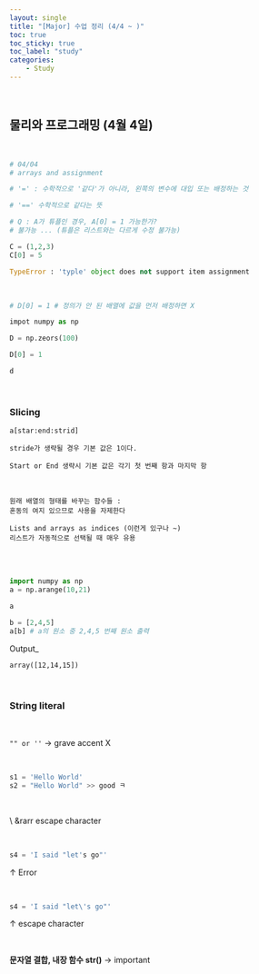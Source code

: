 ```yaml
---
layout: single
title: "[Major] 수업 정리 (4/4 ~ )"
toc: true
toc_sticky: true
toc_label: "study"
categories:
    - Study
---
```


<br>

## 물리와 프로그래밍 (4월 4일)

<br>

```py
# 04/04 
# arrays and assignment 

# '=' : 수학적으로 '같다'가 아니라, 왼쪽의 변수에 대입 또는 배정하는 것

# '==' 수학적으로 같다는 뜻

# Q : A가 튜플인 경우, A[0] = 1 가능한가?
# 불가능 ... (튜플은 리스트와는 다르게 수정 불가능)

C = (1,2,3)
C[0] = 5

TypeError : 'typle' object does not support item assignment
```

<br>

```py
# D[0] = 1 # 정의가 안 된 배열에 값을 먼저 배정하면 X

impot numpy as np

D = np.zeors(100)

D[0] = 1

d
```

<br>

### Slicing

```
a[star:end:strid]

stride가 생략될 경우 기본 값은 1이다.

Start or End 생략시 기본 값은 각기 첫 번째 항과 마지막 항
```

<br>

```
원래 배열의 형태를 바꾸는 함수들 : 
혼동의 여지 있으므로 사용을 자제한다
```
```
Lists and arrays as indices (이런게 있구나 ~)
리스트가 자동적으로 선택될 때 매우 유용
```

<br>

<br>


```py
import numpy as np
a = np.arange(10,21)

a

b = [2,4,5]
a[b] # a의 원소 중 2,4,5 번째 원소 출력
```

Output_
```
array([12,14,15])
```

<br>

### String literal

<br>

`"" or ''` &rarr; grave accent X

<br>

```py
s1 = 'Hello World'
s2 = "Hello World" >> good ㅋ
```

<br>

\ &rarr escape character

<br>

```py
s4 = 'I said "let's go"'
```

&uarr; Error

<br>



```py
s4 = 'I said "let\'s go"'
```

&uarr; escape character 

<br>

**문자열 결합, 내장 함수 str()** &rarr; important

<br>

